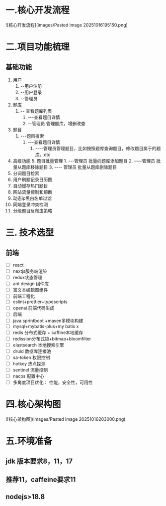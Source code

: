 ﻿# 一.核心开发流程
![核心开发流程](images/Pasted image 20251016195150.png)


# 二.项目功能梳理

## 基础功能

1. 用户
    1. --用户注册
    2. --用户登录
    3. --管理员
2. 题库
    1. -- 查看题库列表
        1. ---查看题目详情
        2. --管理员  管理题库，增删改查
3. 题目
    1. ---题目搜索
        1. ---查看题目详情
            1. ----管理员管理题目，比如按照题库查询题目，修改题目属于的题库，etc
4. 高级功能
    5. 题目批量管理
        1. ---管理员  批量向题库添加题目
        2. ----管理员 批量从题库移除题目
        3. ---- 管理员 批量从题库删除题目
6. 分词题目检索
7. 用户刷题记录日历图
8. 自动缓存热门题目
9. 网站流量控制和熔断
10. 动态ip黑白名单过滤
11. 同端登录冲突检测
12. 分级题目反爬虫策略

# 三.  技术选型

## 前端
- [ ] react
- [ ] nextjs服务端渲染
- [ ] redux状态管理
- [ ] ant design 组件库
- [ ] 富文本编辑器组件
- [ ] 前端工程化
- [ ] eslint+prettier+typescripts
- [ ] openai 前端代码生成
- [ ] 后端
- [ ] java sprintboot +maven多模块构建
- [ ] mysql+mybatis-plus+my batis x
- [ ] redis 分布式缓存 + caffine本地缓存
- [ ] redission分布式锁+bitmap+bloomfilter
- [ ] elastsearch 本地搜索引擎
- [ ] druid 数据库连接池
- [ ] sa-token 权限控制
- [ ] hotkey 热点探测
- [ ] sentinel 流量控制
- [ ] nacos 配置中心
- [ ] 多角度项目优化： 性能，安全性，可用性
# 四.核心架构图
![核心架构图](images/Pasted image 20251016203000.png)

# 五.环境准备
## jdk 版本要求8，11，17
## 推荐11，caffeine要求11
## nodejs>18.8

